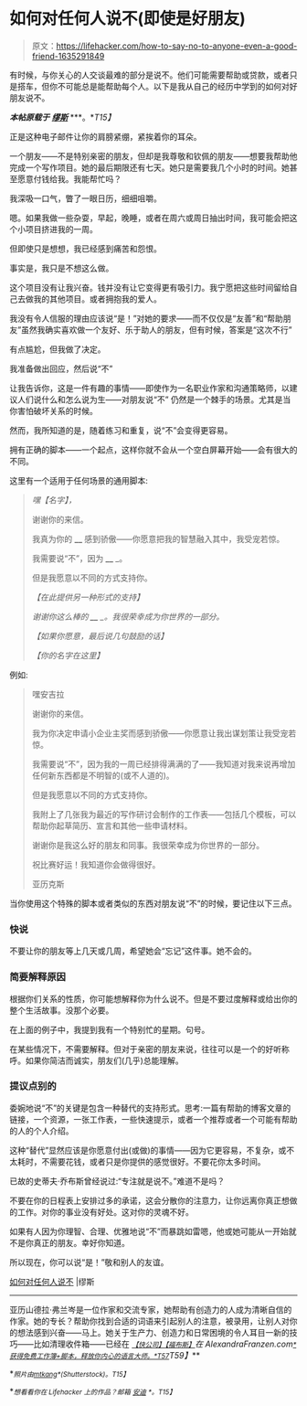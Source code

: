 # 如何对任何人说不(即使是好朋友)

> 原文：<https://lifehacker.com/how-to-say-no-to-anyone-even-a-good-friend-1635291849>

有时候，与你关心的人交谈最难的部分是说不。他们可能需要帮助或贷款，或者只是搭车，但你不可能总是能帮助每个人。以下是我从自己的经历中学到的如何对好朋友说不。



***本帖原载于*** [***缪斯***](https://www.themuse.com/advice/how-to-say-no-to-anyone-even-a-good-friend) ***。**T15】*

正是这种电子邮件让你的肩膀紧绷，紧挨着你的耳朵。

一个朋友——不是特别亲密的朋友，但却是我尊敬和钦佩的朋友——想要我帮助他完成一个写作项目。她的最后期限还有七天。她只是需要我几个小时的时间。她甚至愿意付钱给我。我能帮忙吗？

我深吸一口气，瞥了一眼日历，细细咀嚼。

嗯。如果我做一些杂耍，早起，晚睡，或者在周六或周日抽出时间，我可能会把这个小项目挤进我的一周。

但即使只是想想，我已经感到痛苦和怨恨。

事实是，我只是不想这么做。

这个项目没有让我兴奋。钱并没有让它变得更有吸引力。我宁愿把这些时间留给自己去做我的其他项目。或者拥抱我的爱人。

我没有令人信服的理由应该说“是！”对她的要求——而不仅仅是“友善”和“帮助朋友”虽然我确实喜欢做一个友好、乐于助人的朋友，但有时候，答案是“这次不行”

有点尴尬，但我做了决定。

我准备做出回应，然后说“不”

让我告诉你，这是一件有趣的事情——即使作为一名职业作家和沟通策略师，以建议人们说什么和怎么说为生——对朋友说“不” 仍然是一个棘手的场景。尤其是当你害怕破坏关系的时候。

然而，我所知道的是，随着练习和重复，说“不”会变得更容易。

拥有正确的脚本——一个起点，这样你就不会从一个空白屏幕开始——会有很大的不同。

这里有一个适用于任何场景的通用脚本:

> *嘿【名字】，*
> 
> 谢谢你的来信。
> 
> 我真为你的 **__** 感到骄傲——你愿意把我的智慧融入其中，我受宠若惊。
> 
> 我需要说“不”，因为 **__** _。
> 
> 但是我愿意以不同的方式支持你。
> 
> *【在此提供另一种形式的支持】*
> 
> *谢谢你这么棒的 **__** _。我很荣幸成为你世界的一部分。*
> 
> *【如果你愿意，最后说几句鼓励的话】*
> 
> *【你的名字在这里】*

例如:

> 嘿安吉拉
> 
> 谢谢你的来信。
> 
> 我为你决定申请小企业主奖而感到骄傲——你愿意让我出谋划策让我受宠若惊。
> 
> 我需要说“不”，因为我的一周已经排得满满的了——我知道对我来说再增加任何新东西都是不明智的(或不人道的)。
> 
> 但是我愿意以不同的方式支持你。
> 
> 我附上了几张我为最近的写作研讨会制作的工作表——包括几个模板，可以帮助你起草简历、宣言和其他一些申请材料。
> 
> 谢谢你是我这么好的朋友和同事。我很荣幸成为你世界的一部分。
> 
> 祝比赛好运！我知道你会做得很好。
> 
> 亚历克斯

当你使用这个特殊的脚本或者类似的东西对朋友说“不”的时候，要记住以下三点。

### 快说

不要让你的朋友等上几天或几周，希望她会“忘记”这件事。她不会的。

### 简要解释原因

根据你们关系的性质，你可能想解释你为什么说不。但是不要过度解释或给出你的整个生活故事。没那个必要。

在上面的例子中，我提到我有一个特别忙的星期。句号。

在某些情况下，不需要解释。但对于亲密的朋友来说，往往可以是一个的好听称呼。如果你简洁而诚实，朋友们(几乎)总能理解。

### 提议点别的

委婉地说“不”的关键是包含一种替代的支持形式。思考:一篇有帮助的博客文章的链接，一个资源，一张工作表，一些快速提示，或者一个推荐或者一个可能有帮助的人的个人介绍。

这种“替代”显然应该是你愿意付出(或做)的事情——因为它更容易，不复杂，或不太耗时，不需要花钱，或者只是你提供的感觉很好。不要花你太多时间。

已故的史蒂夫·乔布斯曾经说过:“专注就是说不。”难道不是吗？

不要在你的日程表上安排过多的承诺，这会分散你的注意力，让你远离你真正想做的工作。对你的事业没有好处。这对你的灵魂不好。

如果有人因为你理智、合理、优雅地说“不”而暴跳如雷嗯，他或她可能从一开始就不是你真正的朋友。幸好你知道。

所以现在，你可以说“是！”敬和别人的友谊。

[如何对任何人说不](https://www.themuse.com/advice/how-to-say-no-to-anyone-even-a-good-friend) |缪斯

* * *

亚历山德拉·弗兰岑是一位作家和交流专家，她帮助有创造力的人成为清晰自信的作家。她的专长？帮助你找到合适的词语来引起别人的注意，被录用，让别人对你的想法感到兴奋——马上。她关于生产力、创造力和日常困境的令人耳目一新的技巧——比如清理收件箱——已经在 [<small>*【快公司】*</small>](http://www.fastcompany.com/3014298/leadership-now/how-to-write-a-follow-up-email-that-will-land-you-the-job)<small></small>*[<small>*【福布斯】*</small>](http://www.forbes.com/sites/dailymuse/2013/08/22/how-to-tell-people-what-you-do-and-be-remembered/)<small></small>*[<small></small>](http://thedailylove.com/author/alexandra-franzen/)*在 AlexandraFranzen.com[<small>*获得免费工作簿+脚本，释放你内心的语言大师。*T57</small>](http://www.alexandrafranzen.com/)T59】***

**<small>*照片由*</small>[<small>*mtkang*</small>](http://www.shutterstock.com/pic-128473376/stock-photo-no-on-keyboard-enter-key-concept-of-disagree.html)<small>*(Shutterstock)。*T15】</small>**

**<small>*想看看你在 Lifehacker 上的作品？邮箱*</small> [<small>*安迪*</small>](mailto:andy@lifehacker.com) <small>*。*T15】</small>**
